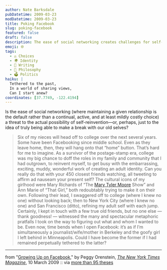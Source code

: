 ```yaml
---
author: Nate Barksdale
pubDatetime: 2009-03-23
modDatetime: 2009-03-23
title: Poking Facebook
slug: poking-facebook
featured: false
draft: false
description: The ease of social networking creates challenges for self-reinvention.
emoji: 🌐
tags:
  - ⚖️ Choices
  - 🌍 Identity
  - 📝 Writing
  - 🤔 Philosophy
  - 🗳️ Politics
haiku: |
  Tethered to the past,  
  In a world of sharing views,  
  Can I start anew?
coordinates: [37.7749, -122.4194]
---
```


Is the ease of social networking (where maintaining a given relationship is the default rather than a continual, active, and at least mildly costly choice) a threat to the actual possibility of self-reinvention—or, perhaps, just to the idea of truly being able to make a break with our old selves?

> Six of my nieces will head off to college over the next several years. Some have been Facebooking since middle school. Even as they leave home, then, they will hang onto that “home” button. That’s hard for me to imagine. As a survivor of the postage-stamp era, college was my big chance to doff the roles in my family and community that I had outgrown, to reinvent myself, to get busy with the embarrassing, exciting, muddy, wonderful work of creating an adult identity. Can you really do that with your 450 closest friends watching, all tweeting to affirm ad nauseam your present self? The cultural icons of my girlhood were Mary Richards of “The [Mary Tyler Moore](http://topics.nytimes.com/top/reference/timestopics/people/m/mary_tyler_moore/index.html?inline=nyt-per "More articles about Mary Tyler Moore.") Show” and Ann Marie of “That Girl,” both redoubtably trying to make it on their own. Following their lead, I swaggered off to college (where I knew no one) without looking back; then to New York City (where I knew no one) and San Francisco (ditto), refining my adult self with each jump. Certainly, I kept in touch with a few true old friends, but no one else — thank goodness! — witnessed the many and spectacular metaphoric pratfalls I took on the way to figuring out what and whom I wanted to be. Even now, time bends when I open Facebook: it’s as if I’m simultaneously a journalist/wife/mother in Berkeley and the goofy girl I left behind in Minneapolis. Could I have become the former if I had remained perpetually tethered to the latter?

---

from "[Growing Up on Facebook](http://web.archive.org/web/20241223234217/https://www.nytimes.com/2009/03/15/magazine/15wwln-lede-t.html?_r=1)," by Peggy Orenstein, [_The New York Times Magazine_](http://web.archive.org/web/20241223234217/https://www.nytimes.com/2009/03/15/magazine/15wwln-lede-t.html?_r=1), 10 March 2009 :: via [more than 95 theses](http://web.archive.org/web/20111012073045/http://ayjay.tumblr.com/post/88175517/as-a-survivor-of-the-postage-stamp-era-college)
